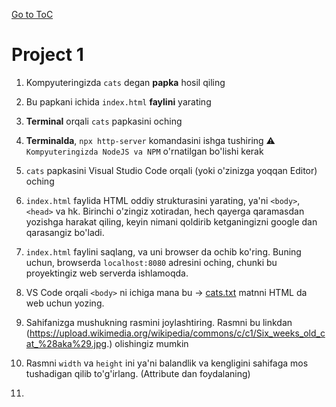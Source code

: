 [Go to ToC](../README.md)

# Project 1

1. Kompyuteringizda `cats` degan **papka** hosil qiling
2. Bu papkani ichida `index.html` **faylini** yarating
3. **Terminal** orqali `cats` papkasini oching
4. **Terminalda**, `npx http-server` komandasini ishga tushiring 
:warning: `Kompyuteringizda NodeJS va NPM` o'rnatilgan bo'lishi kerak
5. `cats` papkasini Visual Studio Code orqali (yoki o'zinizga yoqqan Editor) oching
6. `index.html` faylida HTML oddiy strukturasini yarating, ya'ni `<body>`, `<head>` va hk. Birinchi o'zingiz xotiradan, hech qayerga qaramasdan yozishga harakat qiling, keyin nimani qoldirib ketganingizni google dan qarasangiz bo'ladi. 

7. `index.html` faylini saqlang, va uni browser da ochib ko'ring. Buning uchun, browserda `localhost:8080` adresini oching, chunki bu proyektingiz web serverda ishlamoqda.

8. VS Code orqali `<body>` ni ichiga mana bu -> [cats.txt](cats.txt) matnni HTML da web uchun yozing. 

9. Sahifanizga mushukning rasmini joylashtiring. Rasmni bu linkdan (https://upload.wikimedia.org/wikipedia/commons/c/c1/Six_weeks_old_cat_%28aka%29.jpg.) olishingiz mumkin

10. Rasmni `width` va `height` ini ya'ni balandlik va kengligini sahifaga mos tushadigan qilib to'g'irlang. (Attribute dan foydalaning)

11. 

